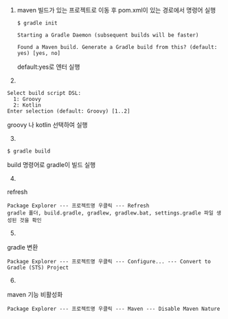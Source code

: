 1. maven 빌드가 있는 프로젝트로 이동 후 pom.xml이 있는 경로에서 명령어 실행

   ```
   $ gradle init
   
   Starting a Gradle Daemon (subsequent builds will be faster)
   
   Found a Maven build. Generate a Gradle build from this? (default: yes) [yes, no] 
   ```

   default:yes로 엔터 실행



2.

```
Select build script DSL:
  1: Groovy
  2: Kotlin
Enter selection (default: Groovy) [1..2] 
```

groovy 나 kotlin 선택하여 실행



3.

```
$ gradle build
```

build 명령어로 gradle이 빌드 실행



4.

refresh

```
Package Explorer --- 프로젝트명 우클릭 --- Refresh
gradle 폴더, build.gradle, gradlew, gradlew.bat, settings.gradle 파일 생성된 것을 확인
```

5.

gradle 변환

```
Package Explorer --- 프로젝트명 우클릭 --- Configure... --- Convert to Gradle (STS) Project
```

6.

maven 기능 비활성화

```
Package Explorer --- 프로젝트명 우클릭 --- Maven --- Disable Maven Nature
```

